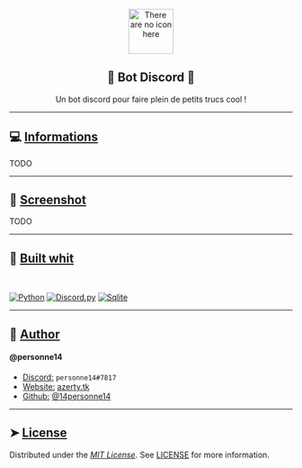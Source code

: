 <!-- PROJECT INFO -->
<br/>
<div align="center">
  <a href="https://github.com/14personne14/poker_projet_nsi">
    <img src="data/icons/logo.png" alt="There are no icon here" width="80" height="80">
  </a>

  <h2 align="center">
    🔵 <b>Bot Discord</b> 🔵
  </h2>

  <p align="center">
    Un bot discord pour faire plein de petits trucs cool !
  </p>
</div>

---

<!-- USAGE -->

## 💻 <ins>**Informations**</ins>

TODO

---

<!-- SCREENSHOT -->

## 📲 <ins>**Screenshot**</ins>

TODO

---

<!-- BUILT WHIT -->

## 🔧 <ins>**Built whit**</ins>

<br>

[![Python][Python]][Python-url]
[![Discord.py][Discordpy]][Discordpy-url]
[![Sqlite][Sqlite]][Sqlite-url]

---

<!-- AUTHOR -->

## 🙇 <ins>**Author**</ins>

#### @personne14 

-   <ins>Discord:</ins> `personne14#7817`
-   <ins>Website:</ins> [azerty.tk][Website-url]
-   <ins>Github:</ins> [@14personne14][Github-url]

---

<!-- LICENCE -->

## ➤ <ins>**License**</ins>

Distributed under the <ins>_MIT License_</ins>. See [LICENSE][Licence-url] for more information.

<!-- MARKDOWN LINKS & IMAGES -->
<!-- https://shields.io/ -->

[Website-url]: https://azerty.tk/
[Github-url]: https://github.com/14personne14
[Licence-url]: https://en.wikipedia.org/wiki/MIT_License
[screenshot]: public/screenshot/connexion_example.png
[Python]: https://img.shields.io/badge/python-323232?style=for-the-badge&logo=python&logoColor=FFFFFF
[Python-url]: https://python.org/
[Discordpy]: https://img.shields.io/badge/Discord.py-323232?style=for-the-badge&logo=discord&logoColor=FFFFFF
[Discordpy-url]: https://discordpy.readthedocs.io/en/stable/
[Sqlite]: https://img.shields.io/badge/Sqlite-323232?style=for-the-badge&logo=sqlite&logoColor=FFFFFF
[Sqlite-url]: https://sqlite.org/
